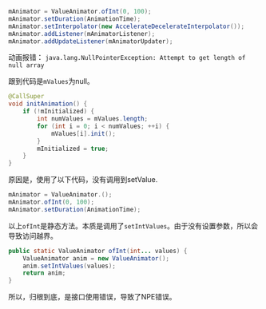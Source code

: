 ```java
mAnimator = ValueAnimator.ofInt(0, 100);
mAnimator.setDuration(AnimationTime);
mAnimator.setInterpolator(new AccelerateDecelerateInterpolator());
mAnimator.addListener(mAnimatorListener);
mAnimator.addUpdateListener(mAnimatorUpdater);
```

动画报错：
`java.lang.NullPointerException: Attempt to get length of null array`

跟到代码是`mValues`为null。

```java
@CallSuper
void initAnimation() {
	if (!mInitialized) {
		int numValues = mValues.length;
		for (int i = 0; i < numValues; ++i) {
			mValues[i].init();
		}
		mInitialized = true;
	}
}
```

原因是，使用了以下代码，没有调用到setValue.

```java
mAnimator = ValueAnimator.();
mAnimator.ofInt(0, 100);
mAnimator.setDuration(AnimationTime);
```

以上`ofInt`是静态方法。本质是调用了`setIntValues`。由于没有设置参数，所以会导致访问越界。

```java
public static ValueAnimator ofInt(int... values) {
	ValueAnimator anim = new ValueAnimator();
	anim.setIntValues(values);
	return anim;
}
```

所以，归根到底，是接口使用错误，导致了NPE错误。
